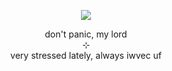 <p align="center">
    <img src="https://i.postimg.cc/28kLvkPH/Untitled299-20250402190449.png">
</p>
<p align="center">
    don't panic, my lord
<br>
    ⊹
<br>
    very stressed lately, always iwvec uf
</p>
<!--
**wishlizx/wishlizx** is a ✨ _special_ ✨ repository because its `README.md` (this file) appears on your GitHub profile.
